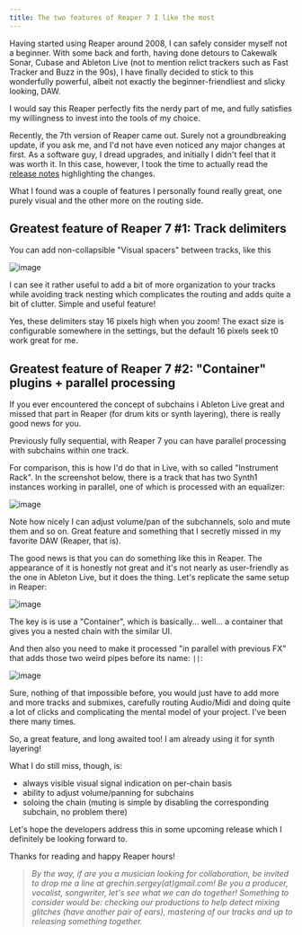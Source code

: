 ```yaml
---
title: The two features of Reaper 7 I like the most
---
```


Having started using Reaper around 2008, I can safely consider myself not a beginner.
With some back and forth, having done detours to Cakewalk Sonar, Cubase and Ableton Live (not to mention relict trackers such as Fast Tracker and Buzz in the 90s), I have finally decided to stick
to this wonderfully powerful, albeit not exactly the beginner-friendliest and slicky looking, DAW. 

I would say this
Reaper perfectly fits the nerdy part of me, and fully satisfies my willingness to invest into the tools of my choice.

Recently, the 7th version of Reaper came out. Surely not a groundbreaking update, if you ask me, and I'd not have even noticed any major changes at first. As a software guy, I dread upgrades, and initially I didn't feel that it was worth it. In this case, however, I took the time to actually read the [release notes](https://dlz.reaper.fm/userguide/WhatsNewReaper7Summary_r2.pdf) highlighting the changes.

What I found was a couple of features I personally found really great, one purely visual and the other more on the routing side.

## Greatest feature of Reaper 7 #1: Track delimiters

You can add non-collapsible "Visual spacers" between tracks, like this

![image](https://github.com/hq9000/hq9000/assets/21345604/f3d54336-76a2-4176-af3b-bd5d5ed2a1e1)

I can see it rather useful to add a bit of more organization to your tracks while avoiding track nesting which complicates the routing and adds quite a bit of clutter. Simple and useful feature!

Yes, these delimiters stay 16 pixels high when you zoom! The exact size is configurable somewhere in the settings, but the default 16 pixels seek t0 work great for me.

## Greatest feature of Reaper 7 #2: "Container" plugins + parallel processing

If you ever encountered the concept of subchains i Ableton Live great and missed that part in Reaper (for drum kits or synth layering), there is really good news for you.

Previously fully sequential, with Reaper 7 you can have parallel processing with subchains within one track.

For comparison, this is how I'd do that in Live, with so called "Instrument Rack". In the screenshot below, there is a track that has two Synth1 instances working in parallel, one of which is processed with an equalizer:

![image](https://github.com/hq9000/hq9000/assets/21345604/369b21d7-a7d4-4e92-9d20-76ddfd946c48)

Note how nicely I can adjust volume/pan of the subchannels, solo and mute them and so on. Great feature and something that I secretly missed in my favorite DAW (Reaper, that is).

The good news is that you can do something like this in Reaper.  The appearance of it is honestly not great and it's not nearly as user-friendly as the one in Ableton Live, but it does the thing. Let's replicate the same setup in Reaper:

![image](https://github.com/hq9000/hq9000/assets/21345604/a04524bd-145e-42a1-b690-75d674e0508c)

The key is is use a "Container", which is basically... well... a container that gives you a nested chain with the similar UI.

And then also you need to make it processed "in parallel with previous FX" that adds those two weird pipes before its name: `||`:

![image](https://github.com/hq9000/hq9000/assets/21345604/dc880039-7c27-46f0-b3cf-7ca016c634fb)

Sure, nothing of that impossible before, you would just have to add more and more tracks and submixes, carefully routing Audio/Midi and doing quite a lot of clicks and complicating the mental model of your project. I've been there many times.

So, a great feature, and long awaited too! I am already using it for synth layering!

What I do still miss, though, is:
-  always visible visual signal indication on per-chain basis
- ability to adjust volume/panning for subchains
- soloing the chain (muting is simple by disabling the corresponding subchain, no problem there)

Let's hope the developers address this in some upcoming release which I definitely be looking forward to.

Thanks for reading and happy Reaper hours!

>_By the way, if are you a musician looking for collaboration, be invited to drop me a line at grechin.sergey(at)gmail.com! Be you a producer, vocalist, songwriter, let's see what we can do together! Something to consider would be: checking our productions to help detect mixing glitches (have another pair of ears), mastering of our tracks and up to releasing something together._

